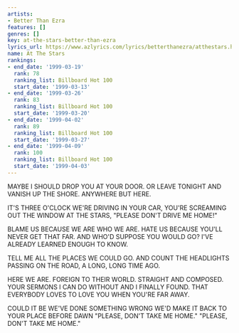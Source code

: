 ```yaml
---
artists:
- Better Than Ezra
features: []
genres: []
key: at-the-stars-better-than-ezra
lyrics_url: https://www.azlyrics.com/lyrics/betterthanezra/atthestars.html
name: At The Stars
rankings:
- end_date: '1999-03-19'
  rank: 78
  ranking_list: Billboard Hot 100
  start_date: '1999-03-13'
- end_date: '1999-03-26'
  rank: 83
  ranking_list: Billboard Hot 100
  start_date: '1999-03-20'
- end_date: '1999-04-02'
  rank: 89
  ranking_list: Billboard Hot 100
  start_date: '1999-03-27'
- end_date: '1999-04-09'
  rank: 100
  ranking_list: Billboard Hot 100
  start_date: '1999-04-03'
---
```


MAYBE I SHOULD DROP YOU AT YOUR DOOR.
OR LEAVE TONIGHT AND VANISH UP THE SHORE.
ANYWHERE BUT HERE.

IT'S THREE O'CLOCK WE'RE DRIVING IN YOUR CAR,
YOU'RE SCREAMING OUT THE WINDOW AT THE STARS,
"PLEASE DON'T DRIVE ME HOME!"


BLAME US BECAUSE WE ARE WHO WE ARE.
HATE US BECAUSE YOU'LL NEVER GET THAT FAR.
AND WHO'D SUPPOSE YOU WOULD GO?
I'VE ALREADY LEARNED ENOUGH TO KNOW.

TELL ME ALL THE PLACES WE COULD GO.
AND COUNT THE HEADLIGHTS PASSING ON THE ROAD,
A LONG, LONG TIME AGO.




HERE WE ARE.
FOREIGN TO THEIR WORLD.
STRAIGHT AND COMPOSED.
YOUR SERMONS I CAN DO WITHOUT
AND I FINALLY FOUND.
THAT EVERYBODY LOVES TO LOVE YOU
WHEN YOU'RE FAR AWAY.

COULD IT BE WE'VE DONE SOMETHING WRONG
WE'D MAKE IT BACK TO YOUR PLACE BEFORE DAWN
"PLEASE, DON'T TAKE ME HOME."
"PLEASE, DON'T TAKE ME HOME."

